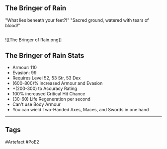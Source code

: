## The Bringer of Rain
"What lies beneath your feet?!"
"Sacred ground, watered with tears of blood!"
##
![[The Bringer of Rain.png]]
## The Bringer of Rain Stats
- Armour: 110
- Evasion: 99
- Requires Level 52, 53 Str, 53 Dex
- (600-800)% increased Armour and Evasion
- +(200-300) to Accuracy Rating
- 100% increased Critical Hit Chance
- (30-60) Life Regeneration per second
- Can't use Body Armour
- You can wield Two-Handed Axes, Maces, and Swords in one hand


---
## Tags
#Artefact
#PoE2